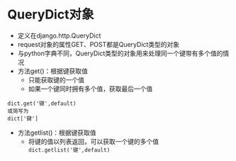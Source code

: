 # QueryDict对象

- 定义在django.http.QueryDict
- request对象的属性GET、POST都是QueryDict类型的对象
- 与python字典不同，QueryDict类型的对象用来处理同一个键带有多个值的情况
- 方法get()：根据键获取值
  - 只能获取键的一个值
  - 如果一个键同时拥有多个值，获取最后一个值
```
dict.get('键',default)
或简写为
dict['键']
```
- 方法getlist()：根据键获取值
  - 将键的值以列表返回，可以获取一个键的多个值
`dict.getlist('键',default)`
